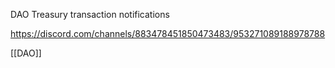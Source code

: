 DAO Treasury transaction notifications

https://discord.com/channels/883478451850473483/953271089188978788

[[DAO]]